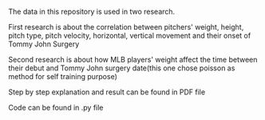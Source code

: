The data in this repository is used in two research.

First research is about the correlation between pitchers' weight, height, pitch type, pitch velocity, horizontal, vertical movement and their onset of Tommy John Surgery

Second research is about how MLB players' weight affect the time between their debut and Tommy John surgery date(this one chose poisson as method for self training purpose)

Step by step explanation and result can be found in PDF file 

Code can be found in .py file
